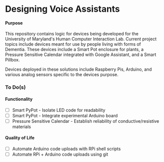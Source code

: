 # Designing Voice Assistants
#### Purpose
This repository contains logic for devices being developed for
the University of Maryland's Human Computer Interaction Lab.
Current project topics include devices meant for use by people
living with forms of Dementia. These devices include a Smart Pot
enclosure for plants, a Pressure Sensitive Calendar integrated 
with Google Assistant, and a Smart Pillbox.

Devices deployed in these solutions include Raspberry Pis, 
Arduino, and various analog sensors specific to the devices purpose.

### To Do(s)

#### Functionality
* [ ] Smart PyPot - Isolate LED code for readability
* [ ] Smart PyPot - Integrate experimental Arduino board
* [ ] Pressure Sensitive Calendar - Establish reliability of conductive/resistive materials

#### Quality of Life
* [ ] Automate Arduino code uploads with RPi shell scripts
* [ ] Automate RPi + Arduino code uploads using git
